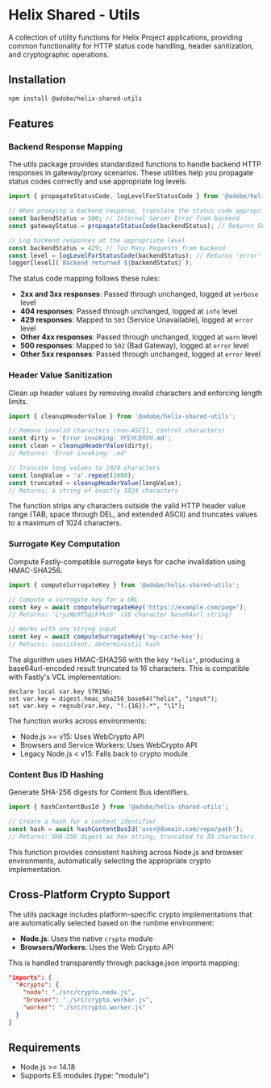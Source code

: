 # Helix Shared - Utils

A collection of utility functions for Helix Project applications, providing common functionality for HTTP status code handling, header sanitization, and cryptographic operations.

## Installation

```bash
npm install @adobe/helix-shared-utils
```

## Features

### Backend Response Mapping

The utils package provides standardized functions to handle backend HTTP responses in gateway/proxy scenarios. These utilities help you propagate status codes correctly and use appropriate log levels.

```js
import { propagateStatusCode, logLevelForStatusCode } from '@adobe/helix-shared-utils';

// When proxying a backend response, translate the status code appropriately
const backendStatus = 500; // Internal Server Error from backend
const gatewayStatus = propagateStatusCode(backendStatus); // Returns 502 (Bad Gateway)

// Log backend responses at the appropriate level
const backendStatus = 429; // Too Many Requests from backend
const level = logLevelForStatusCode(backendStatus); // Returns 'error'
logger[level](`Backend returned ${backendStatus}`);
```

The status code mapping follows these rules:
- **2xx and 3xx responses**: Passed through unchanged, logged at `verbose` level
- **404 responses**: Passed through unchanged, logged at `info` level
- **429 responses**: Mapped to `503` (Service Unavailable), logged at `error` level
- **Other 4xx responses**: Passed through unchanged, logged at `warn` level
- **500 responses**: Mapped to `502` (Bad Gateway), logged at `error` level
- **Other 5xx responses**: Passed through unchanged, logged at `error` level

### Header Value Sanitization

Clean up header values by removing invalid characters and enforcing length limits.

```js
import { cleanupHeaderValue } from '@adobe/helix-shared-utils';

// Remove invalid characters (non-ASCII, control characters)
const dirty = 'Error invoking: 어도비코리아.md';
const clean = cleanupHeaderValue(dirty);
// Returns: 'Error invoking: .md'

// Truncate long values to 1024 characters
const longValue = 'a'.repeat(2000);
const truncated = cleanupHeaderValue(longValue);
// Returns: a string of exactly 1024 characters
```

The function strips any characters outside the valid HTTP header value range (TAB, space through DEL, and extended ASCII) and truncates values to a maximum of 1024 characters.

### Surrogate Key Computation

Compute Fastly-compatible surrogate keys for cache invalidation using HMAC-SHA256.

```js
import { computeSurrogateKey } from '@adobe/helix-shared-utils';

// Compute a surrogate key for a URL
const key = await computeSurrogateKey('https://example.com/page');
// Returns: 'LryzWp9TSqzkYkz6' (16 character base64url string)

// Works with any string input
const key = await computeSurrogateKey('my-cache-key');
// Returns: consistent, deterministic hash
```

The algorithm uses HMAC-SHA256 with the key `"helix"`, producing a base64url-encoded result truncated to 16 characters. This is compatible with Fastly's VCL implementation:

```vcl
declare local var.key STRING;
set var.key = digest.hmac_sha256_base64("helix", "input");
set var.key = regsub(var.key, "(.{16}).*", "\1");
```

The function works across environments:
- Node.js >= v15: Uses WebCrypto API
- Browsers and Service Workers: Uses WebCrypto API
- Legacy Node.js < v15: Falls back to crypto module

### Content Bus ID Hashing

Generate SHA-256 digests for Content Bus identifiers.

```js
import { hashContentBusId } from '@adobe/helix-shared-utils';

// Create a hash for a content identifier
const hash = await hashContentBusId('user@domain.com/repo/path');
// Returns: SHA-256 digest as hex string, truncated to 59 characters
```

This function provides consistent hashing across Node.js and browser environments, automatically selecting the appropriate crypto implementation.

## Cross-Platform Crypto Support

The utils package includes platform-specific crypto implementations that are automatically selected based on the runtime environment:

- **Node.js**: Uses the native `crypto` module
- **Browsers/Workers**: Uses the Web Crypto API

This is handled transparently through package.json imports mapping:

```json
"imports": {
  "#crypto": {
    "node": "./src/crypto.node.js",
    "browser": "./src/crypto.worker.js",
    "worker": "./src/crypto.worker.js"
  }
}
```

## Requirements

- Node.js >= 14.18
- Supports ES modules (type: "module")
